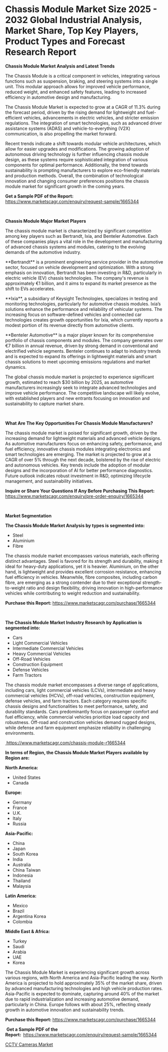 <p><h1>Chassis Module Market Size 2025 - 2032 Global Industrial Analysis, Market Share, Top Key Players, Product Types and Forecast Research Report</h1></p><p><strong>Chassis Module Market Analysis and Latest Trends</strong></p>
<p><p>The Chassis Module is a critical component in vehicles, integrating various functions such as suspension, braking, and steering systems into a single unit. This modular approach allows for improved vehicle performance, reduced weight, and enhanced safety features, leading to increased efficiency in automotive design and manufacturing.</p><p>The Chassis Module Market is expected to grow at a CAGR of 11.3% during the forecast period, driven by the rising demand for lightweight and fuel-efficient vehicles, advancements in electric vehicles, and stricter emission regulations. The integration of smart technologies, such as advanced driver assistance systems (ADAS) and vehicle-to-everything (V2X) communication, is also propelling the market forward.</p><p>Recent trends indicate a shift towards modular vehicle architectures, which allow for easier upgrades and modifications. The growing adoption of autonomous driving technology is further influencing chassis module design, as these systems require sophisticated integration of various components for optimal performance. Additionally, the trend towards sustainability is prompting manufacturers to explore eco-friendly materials and production methods. Overall, the combination of technological innovation and changing consumer preferences positions the chassis module market for significant growth in the coming years.</p></p>
<p><strong>Get a Sample PDF of the Report:&nbsp;</strong> <a href="https://www.marketscagr.com/enquiry/request-sample/1665344?utm_campaign=1920&utm_medium=2&utm_source=Github&utm_content=ia&utm_term=17022025&utm_id=chassis-module">https://www.marketscagr.com/enquiry/request-sample/1665344</a></p>
<p>&nbsp;</p>
<p><strong>Chassis Module Major Market Players</strong></p>
<p><p>The chassis module market is characterized by significant competition among key players such as Bertrandt, Ixia, and Benteler Automotive. Each of these companies plays a vital role in the development and manufacturing of advanced chassis systems and modules, catering to the evolving demands of the automotive industry.</p><p>**Bertrandt** is a prominent engineering service provider in the automotive sector, focused on vehicle development and optimization. With a strong emphasis on innovation, Bertrandt has been investing in R&D, particularly in electric vehicle (EV) chassis technologies. The company's revenue is approximately €1 billion, and it aims to expand its market presence as the shift to EVs accelerates.</p><p>**Ixia**, a subsidiary of Keysight Technologies, specializes in testing and monitoring technologies, particularly for automotive chassis modules. Ixia’s solutions enhance the performance and reliability of vehicular systems. The increasing focus on software-defined vehicles and connected car technologies creates growth opportunities for Ixia, which currently reports a modest portion of its revenue directly from automotive clients.</p><p>**Benteler Automotive** is a major player known for its comprehensive portfolio of chassis components and modules. The company generates over €7 billion in annual revenue, driven by strong demand in conventional and electrified vehicle segments. Benteler continues to adapt to industry trends and is expected to expand its offerings in lightweight materials and smart chassis solutions to meet upcoming emissions regulations and market dynamics.</p><p>The global chassis module market is projected to experience significant growth, estimated to reach $30 billion by 2025, as automotive manufacturers increasingly seek to integrate advanced technologies and improve vehicle performance. The competitive landscape will likely evolve, with established players and new entrants focusing on innovation and sustainability to capture market share.</p></p>
<p>&nbsp;</p>
<p><strong>What Are The Key Opportunities For Chassis Module Manufacturers?</strong></p>
<p><p>The chassis module market is poised for significant growth, driven by the increasing demand for lightweight materials and advanced vehicle designs. As automotive manufacturers focus on enhancing safety, performance, and fuel efficiency, innovative chassis modules integrating electronics and smart technologies are emerging. The market is projected to grow at a CAGR of over 5% through the next decade, bolstered by the rise of electric and autonomous vehicles. Key trends include the adoption of modular designs and the incorporation of AI for better performance diagnostics. Future outlook indicates robust investment in R&D, optimizing lifecycle management, and sustainability initiatives.</p></p>
<p><strong>Inquire or Share Your Questions If Any Before Purchasing This Report:</strong> <a href="https://www.marketscagr.com/enquiry/pre-order-enquiry/1665344?utm_campaign=1920&utm_medium=2&utm_source=Github&utm_content=ia&utm_term=17022025&utm_id=chassis-module">https://www.marketscagr.com/enquiry/pre-order-enquiry/1665344</a></p>
<p>&nbsp;</p>
<p><strong>Market Segmentation</strong></p>
<p><strong>The Chassis Module Market Analysis by types is segmented into:</strong></p>
<p><ul><li>Steel</li><li>Aluminium</li><li>Fibre</li></ul></p>
<p><p>The chassis module market encompasses various materials, each offering distinct advantages. Steel is favored for its strength and durability, making it ideal for heavy-duty applications, yet it is heavier. Aluminium, on the other hand, is lightweight and provides excellent corrosion resistance, enhancing fuel efficiency in vehicles. Meanwhile, fibre composites, including carbon fibre, are emerging as a strong contender due to their exceptional strength-to-weight ratio and design flexibility, driving innovation in high-performance vehicles while contributing to weight reduction and sustainability.</p></p>
<p><strong>Purchase this Report:&nbsp;</strong><a href="https://www.marketscagr.com/purchase/1665344?utm_campaign=1920&utm_medium=2&utm_source=Github&utm_content=ia&utm_term=17022025&utm_id=chassis-module">https://www.marketscagr.com/purchase/1665344</a></p>
<p>&nbsp;</p>
<p><strong>The Chassis Module Market Industry Research by Application is segmented into:</strong></p>
<p><ul><li>Cars</li><li>Light Commercial Vehicles</li><li>Intermediate Commercial Vehicles</li><li>Heavy Commercial Vehicles</li><li>Off-Road Vehicles</li><li>Construction Equipment</li><li>Defense Vehicles</li><li>Farm Tractors</li></ul></p>
<p><p>The chassis module market encompasses a diverse range of applications, including cars, light commercial vehicles (LCVs), intermediate and heavy commercial vehicles (HCVs), off-road vehicles, construction equipment, defense vehicles, and farm tractors. Each category requires specific chassis designs and functionalities to meet performance, safety, and durability standards. Cars predominantly focus on passenger comfort and fuel efficiency, while commercial vehicles prioritize load capacity and robustness. Off-road and construction vehicles demand rugged designs, while defense and farm equipment emphasize reliability in challenging environments.</p></p>
<p><a href="https://www.marketscagr.com/chassis-module-r1665344?utm_campaign=1920&utm_medium=2&utm_source=Github&utm_content=ia&utm_term=17022025&utm_id=chassis-module">&nbsp;https://www.marketscagr.com/chassis-module-r1665344</a></p>
<p><strong>In terms of Region, the Chassis Module Market Players available by Region are:</strong></p>
<p>
    <p> <strong> North America: </strong>
        <ul>
            <li>United States</li>
            <li>Canada</li>
        </ul>
        </p> 
    <p> <strong> Europe: </strong>
        <ul>
            <li>Germany</li>
            <li>France</li>
            <li>U.K.</li>
            <li>Italy</li>
            <li>Russia</li>
        </ul>
        </p> 
    <p> <strong> Asia-Pacific: </strong>
        <ul>
            <li>China</li>
            <li>Japan</li>
            <li>South Korea</li>
            <li>India</li>
            <li>Australia</li>
            <li>China Taiwan</li>
            <li>Indonesia</li>
            <li>Thailand</li>
            <li>Malaysia</li>
        </ul>
        </p> 
    <p> <strong> Latin America: </strong>
        <ul>
            <li>Mexico</li>
            <li>Brazil</li>
            <li>Argentina Korea</li>
            <li>Colombia</li>
        </ul>
        </p> 
    <p> <strong> Middle East & Africa: </strong>
        <ul>
            <li>Turkey</li>
            <li>Saudi</li>
            <li>Arabia</li>
            <li>UAE</li>
            <li>Korea</li>
        </ul>
    </p>
    </p>
<p><p>The Chassis Module Market is experiencing significant growth across various regions, with North America and Asia-Pacific leading the way. North America is projected to hold approximately 35% of the market share, driven by advanced manufacturing technologies and high vehicle production rates. Asia-Pacific is expected to dominate, capturing around 40% of the market due to rapid industrialization and increasing automotive demand, particularly in China. Europe follows with about 25%, reflecting steady growth in automotive innovation and sustainability trends.</p></p>
<p><strong>Purchase this Report: </strong><a href="https://www.marketscagr.com/purchase/1665344?utm_campaign=1920&utm_medium=2&utm_source=Github&utm_content=ia&utm_term=17022025&utm_id=chassis-module">https://www.marketscagr.com/purchase/1665344</a></p>
<p>&nbsp;<strong>Get a Sample PDF of the Report:&nbsp;&nbsp;</strong><a href="https://www.marketscagr.com/enquiry/request-sample/1665344?utm_campaign=1920&utm_medium=2&utm_source=Github&utm_content=ia&utm_term=17022025&utm_id=chassis-module">https://www.marketscagr.com/enquiry/request-sample/1665344</a></p>
<p><strong></strong></p>
<p><p><a href="https://github.com/JakirUddin511/Market-Research-Report-List-1/blob/main/cctv-cameras-market.md?utm_campaign=1920&utm_medium=2&utm_source=Github&utm_content=ia&utm_term=17022025&utm_id=chassis-module">CCTV Cameras Market</a></p></p>